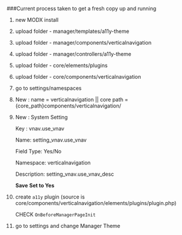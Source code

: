 ###Current process taken to get a fresh copy up and running

1. new MODX install 
2. upload folder - manager/templates/a11y-theme
3. upload folder - manager/components/verticalnavigation
4. upload folder - manager/controllers/a11y-theme
5. upload folder - core/elements/plugins
6. upload folder - core/components/verticalnavigation
7. go to settings/namespaces
8. New : name = verticalnavigation  || core path = {core_path}components/verticalnavigation/
9. New : System Setting

   Key : vnav.use_vnav
   
   Name: setting_vnav.use_vnav
   
   Field Type: Yes/No
   
   Namespace: verticalnavigation
   
   Description: setting_vnav.use_vnav_desc
   
   **Save**
   **Set to Yes**

10. create `a11y` plugin (source is core/components/verticalnavigation/elements/plugins/plugin.php)
    
    CHECK `OnBeforeManagerPageInit`
    
11. go to settings and change Manager Theme    
